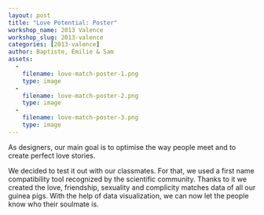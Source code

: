 ```yaml
---
layout: post
title: "Love Potential: Poster"
workshop_name: 2013 Valence
workshop_slug: 2013-valence
categories: [2013-valence]
author: Baptiste, Émilie & Sam 
assets:
  -
    filename: love-match-poster-1.png
    type: image
  -
    filename: love-match-poster-2.png
    type: image
  -
    filename: love-match-poster-3.png
    type: image
---
```

As designers, our main goal is to optimise the way people meet and to create perfect love stories.

We decided to test it out with our classmates. For that, we used a first name compatibility tool recognized by the scientific community. Thanks to it we created the love, friendship, sexuality and complicity matches data of all our guinea pigs. With the help of data visualization, we can now let the people know who their soulmate is.

